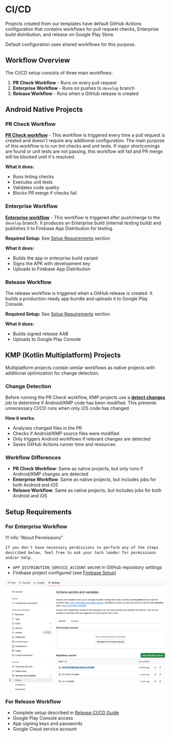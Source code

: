 # CI/CD

Projects created from our templates have default GitHub Actions configuration that contains workflows for pull request checks, Enterprise build distribution, and release on Google Play Store.

Default configuration uses shared workflows for this purpose.

## Workflow Overview

The CI/CD setup consists of three main workflows:

1. **PR Check Workflow** - Runs on every pull request
2. **Enterprise Workflow** - Runs on pushes to `develop` branch  
3. **Release Workflow** - Runs when a GitHub release is created

## Android Native Projects

### PR Check Workflow

**[PR Check workflow](https://github.com/futuredapp/.github/blob/main/.github/workflows/android-cloud-check.yml)** - This workflow is triggered every time a pull request is created and doesn't require any additional configuration. The main purpose of this workflow is to run lint checks and unit tests. If major shortcomings are found or unit tests are not passing, this workflow will fail and PR merge will be blocked until it's resolved.

**What it does:**
- Runs linting checks
- Executes unit tests
- Validates code quality
- Blocks PR merge if checks fail

### Enterprise Workflow

**[Enterprise workflow](https://github.com/futuredapp/.github/blob/main/.github/workflows/android-cloud-release-firebaseAppDistribution.yml)** - This workflow is triggered after push/merge to the `develop` branch. It produces an Enterprise build (internal testing build) and publishes it to Firebase App Distribution for testing.

**Required Setup:** See [Setup Requirements](#setup-requirements) section

**What it does:**
- Builds the app in enterprise build variant 
- Signs the APK with development key
- Uploads to Firebase App Distribution

### Release Workflow

The release workflow is triggered when a GitHub release is created. It builds a production-ready app bundle and uploads it to Google Play Console.

**Required Setup:** See [Setup Requirements](#setup-requirements) section

**What it does:**
- Builds signed release AAB
- Uploads to Google Play Console

## KMP (Kotlin Multiplatform) Projects

Multiplatform projects contain similar workflows as native projects with additional optimization for change detection.

### Change Detection

Before running the PR Check workflow, KMP projects use a **[detect changes](https://github.com/futuredapp/.github/blob/main/.github/workflows/kmp-cloud-detect-changes.yml)** job to determine if Android/KMP code has been modified. This prevents unnecessary CI/CD runs when only iOS code has changed.

**How it works:**
- Analyzes changed files in the PR
- Checks if Android/KMP source files were modified
- Only triggers Android workflows if relevant changes are detected
- Saves GitHub Actions runner time and resources

### Workflow Differences

- **PR Check Workflow**: Same as native projects, but only runs if Android/KMP changes are detected
- **Enterprise Workflow**: Same as native projects, but includes jobs for both Android and iOS
- **Release Workflow**: Same as native projects, but includes jobs for both Android and iOS

## Setup Requirements

### For Enterprise Workflow

!!! info "About Permissions"

    If you don't have necessary permissions to perform any of the steps described below, feel free to ask your tech leader for permissions and/or help.

- `APP_DISTRIBUTION_SERVICE_ACCOUNT` secret in GitHub repository settings
- Firebase project configured (see [Firebase Setup](./30_firebase.md))

![](../Resources/project_setup/secrets_config.png)


### For Release Workflow
- Complete setup described in [Release CI/CD Guide](../release/20_ci_cd.md)
- Google Play Console access
- App signing keys and passwords
- Google Cloud service account
